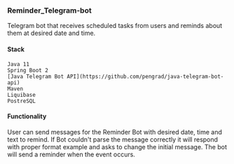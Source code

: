 ### Reminder_Telegram-bot
Telegram bot that receives scheduled tasks from users and reminds about them at desired date and time.

#### Stack
```
Java 11
Spring Boot 2
[Java Telegram Bot API](https://github.com/pengrad/java-telegram-bot-api)
Maven
Liquibase
PostreSQL
```

#### Functionality
User can send messages for the Reminder Bot with desired date, time and text to remind.
If Bot couldn't parse the message correctly it will respond with proper format example and asks to change the initial message.
The bot will send a reminder when the event occurs.
